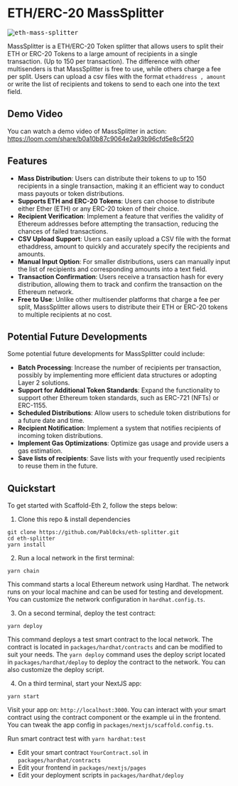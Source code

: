 # ETH/ERC-20 MassSplitter

<kbd>![eth-mass-splitter](https://github-production-user-asset-6210df.s3.amazonaws.com/55535804/238662579-d04b65e5-cb8b-40cf-92ce-7a12398c3d58.png)</kbd>

MassSplitter is a ETH/ERC-20 Token splitter that allows users to split their ETH or ERC-20 Tokens to a large amount of recipients in a single transaction. (Up to 150 per transaction).
The difference with other multisenders is that MassSplitter is free to use, while others charge a fee per split.
Users can upload a csv files with the format `ethaddress , amount` or write the list of recipients and tokens to send to each one into the text field.

## Demo Video

You can watch a demo video of MassSplitter in action:
https://loom.com/share/b0a10b87c9064e2a93b96cfd5e8c5f20

## Features

- **Mass Distribution**: Users can distribute their tokens to up to 150 recipients in a single transaction, making it an efficient way to conduct mass payouts or token distributions.
- **Supports ETH and ERC-20 Tokens**: Users can choose to distribute either Ether (ETH) or any ERC-20 token of their choice.
- **Recipient Verification**: Implement a feature that verifies the validity of Ethereum addresses before attempting the transaction, reducing the chances of failed transactions.
- **CSV Upload Support**: Users can easily upload a CSV file with the format ethaddress, amount to quickly and accurately specify the recipients and amounts.
- **Manual Input Option**: For smaller distributions, users can manually input the list of recipients and corresponding amounts into a text field.
- **Transaction Confirmation**: Users receive a transaction hash for every distribution, allowing them to track and confirm the transaction on the Ethereum network.
- **Free to Use**: Unlike other multisender platforms that charge a fee per split, MassSplitter allows users to distribute their ETH or ERC-20 tokens to multiple recipients at no cost.

## Potential Future Developments

Some potential future developments for MassSplitter could include:

- **Batch Processing**: Increase the number of recipients per transaction, possibly by implementing more efficient data structures or adopting Layer 2 solutions.
- **Support for Additional Token Standards**: Expand the functionality to support other Ethereum token standards, such as ERC-721 (NFTs) or ERC-1155.
- **Scheduled Distributions**: Allow users to schedule token distributions for a future date and time.
- **Recipient Notification**: Implement a system that notifies recipients of incoming token distributions.
- **Implement Gas Optimizations**: Optimize gas usage and provide users a gas estimation.
- **Save lists of recipients**: Save lists with your frequently used recipients to reuse them in the future.

## Quickstart

To get started with Scaffold-Eth 2, follow the steps below:

1. Clone this repo & install dependencies

```
git clone https://github.com/Pabl0cks/eth-splitter.git
cd eth-splitter
yarn install
```

2. Run a local network in the first terminal:

```
yarn chain
```

This command starts a local Ethereum network using Hardhat. The network runs on your local machine and can be used for testing and development. You can customize the network configuration in `hardhat.config.ts`.

3. On a second terminal, deploy the test contract:

```
yarn deploy
```

This command deploys a test smart contract to the local network. The contract is located in `packages/hardhat/contracts` and can be modified to suit your needs. The `yarn deploy` command uses the deploy script located in `packages/hardhat/deploy` to deploy the contract to the network. You can also customize the deploy script.

4. On a third terminal, start your NextJS app:

```
yarn start
```

Visit your app on: `http://localhost:3000`. You can interact with your smart contract using the contract component or the example ui in the frontend. You can tweak the app config in `packages/nextjs/scaffold.config.ts`.

Run smart contract test with `yarn hardhat:test`

- Edit your smart contract `YourContract.sol` in `packages/hardhat/contracts`
- Edit your frontend in `packages/nextjs/pages`
- Edit your deployment scripts in `packages/hardhat/deploy`
